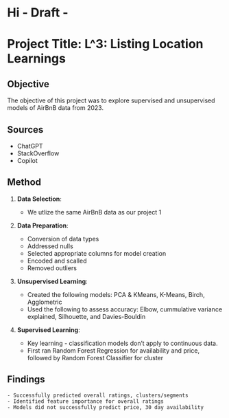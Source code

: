 # Hi - Draft - 

# Project Title: L^3:  Listing Location Learnings

## Objective
The objective of this project was to explore supervised and unsupervised models of AirBnB data from 2023. 

## Sources
- ChatGPT
- StackOverflow
- Copilot

## Method
1. **Data Selection**:
    - We utlize the same AirBnB data as our project 1 

2. **Data Preparation**:
    - Conversion of data types
    - Addressed nulls
    - Selected appropriate columns for model creation
    - Encoded and scalled
    - Removed outliers

3. **Unsupervised Learning**:
    - Created the following models: PCA & KMeans, K-Means, Birch, Agglometric
    - Used the following to assess accuracy: Elbow, cummulative variance explained, Silhouette, and Davies-Bouldin 

4. **Supervised Learning**:
    - Key learning - classification models don’t apply to continuous data.
    - First ran Random Forest Regression for availability and price, followed by Random Forest Classifier for cluster
 

## Findings
    - Successfully predicted overall ratings, clusters/segments
    - Identified feature importance for overall ratings
    - Models did not successfully predict price, 30 day availability



